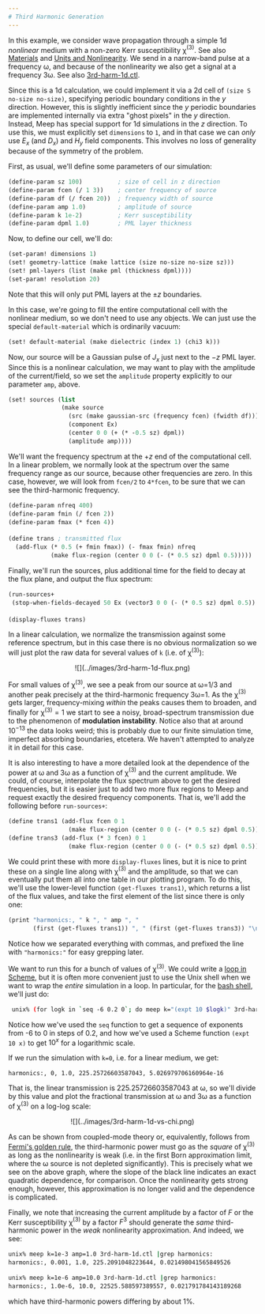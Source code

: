```yaml
---
# Third Harmonic Generation
---
```


In this example, we consider wave propagation through a simple 1d *nonlinear* medium with a non-zero Kerr susceptibility χ$^{(3)}$. See also [Materials](../Materials.md#nonlinearity) and [Units and Nonlinearity](../Units_and_Nonlinearity.md). We send in a narrow-band pulse at a frequency ω, and because of the nonlinearity we also get a signal at a frequency 3ω. See also [3rd-harm-1d.ctl](https://github.com/stevengj/meep/blob/master/scheme/examples/3rd-harm-1d.ctl).

Since this is a 1d calculation, we could implement it via a 2d cell of `(size S no-size no-size)`, specifying periodic boundary conditions in the $y$ direction. However, this is slightly inefficient since the $y$ periodic boundaries are implemented internally via extra "ghost pixels" in the $y$ direction. Instead, Meep has special support for 1d simulations in the $z$ direction. To use this, we must explicitly set `dimensions` to `1`, and in that case we can *only* use $E_x$ (and $D_x$) and $H_y$ field components. This involves no loss of generality because of the symmetry of the problem.

First, as usual, we'll define some parameters of our simulation:

```scm
(define-param sz 100)          ; size of cell in z direction
(define-param fcen (/ 1 3))    ; center frequency of source
(define-param df (/ fcen 20))  ; frequency width of source
(define-param amp 1.0)         ; amplitude of source
(define-param k 1e-2)          ; Kerr susceptibility
(define-param dpml 1.0)        ; PML layer thickness
```

Now, to define our cell, we'll do:

```scm
(set-param! dimensions 1)
(set! geometry-lattice (make lattice (size no-size no-size sz)))
(set! pml-layers (list (make pml (thickness dpml))))
(set-param! resolution 20)
```

Note that this will only put PML layers at the $\pm z$ boundaries.

In this case, we're going to fill the entire computational cell with the nonlinear medium, so we don't need to use any objects. We can just use the special `default-material` which is ordinarily vacuum:

```scm
(set! default-material (make dielectric (index 1) (chi3 k)))
```

Now, our source will be a Gaussian pulse of $J_x$ just next to the $-z$ PML layer. Since this is a nonlinear calculation, we may want to play with the amplitude of the current/field, so we set the `amplitude` property explicitly to our parameter `amp`, above.

```scm
(set! sources (list
               (make source
                 (src (make gaussian-src (frequency fcen) (fwidth df)))
                 (component Ex)
                 (center 0 0 (+ (* -0.5 sz) dpml))
                 (amplitude amp))))
```

We'll want the frequency spectrum at the $+z$ end of the computational cell. In a linear problem, we normally look at the spectrum over the same frequency range as our source, because other frequencies are zero. In this case, however, we will look from `fcen/2` to `4*fcen`, to be sure that we can see the third-harmonic frequency.

```scm
(define-param nfreq 400)
(define-param fmin (/ fcen 2))
(define-param fmax (* fcen 4))

(define trans ; transmitted flux
  (add-flux (* 0.5 (+ fmin fmax)) (- fmax fmin) nfreq
            (make flux-region (center 0 0 (- (* 0.5 sz) dpml 0.5)))))
```

Finally, we'll run the sources, plus additional time for the field to decay at the flux plane, and output the flux spectrum:

```scm
(run-sources+
 (stop-when-fields-decayed 50 Ex (vector3 0 0 (- (* 0.5 sz) dpml 0.5)) 1e-6))

(display-fluxes trans)
```

In a linear calculation, we normalize the transmission against some reference spectrum, but in this case there is no obvious normalization so we will just plot the raw data for several values of `k` (i.e. of χ$^{(3)}$):

<center>
![](../images/3rd-harm-1d-flux.png)
</center>

For small values of χ$^{(3)}$, we see a peak from our source at ω=1/3 and another peak precisely at the third-harmonic frequency 3ω=1. As the χ$^{(3)}$ gets larger, frequency-mixing *within* the peaks causes them to broaden, and finally for χ$^{(3)}=1$ we start to see a noisy, broad-spectrum transmission due to the phenomenon of **modulation instability**. Notice also that at around $10^{-13}$ the data looks weird; this is probably due to our finite simulation time, imperfect absorbing boundaries, etcetera. We haven't attempted to analyze it in detail for this case.

It is also interesting to have a more detailed look at the dependence of the power at ω and 3ω as a function of χ$^{(3)}$ and the current amplitude. We could, of course, interpolate the flux spectrum above to get the desired frequencies, but it is easier just to add two more flux regions to Meep and request exactly the desired frequency components. That is, we'll add the following before `run-sources+`:

```scm
(define trans1 (add-flux fcen 0 1
                 (make flux-region (center 0 0 (- (* 0.5 sz) dpml 0.5)))))
(define trans3 (add-flux (* 3 fcen) 0 1
                 (make flux-region (center 0 0 (- (* 0.5 sz) dpml 0.5)))))
```

We could print these with more `display-fluxes` lines, but it is nice to print these on a single line along with χ$^{(3)}$ and the amplitude, so that we can eventually put them all into one table in our plotting program. To do this, we'll use the lower-level function `(get-fluxes trans1)`, which returns a list of the flux values, and take the first element of the list since there is only one:

```scm
(print "harmonics:, " k ", " amp ", "
       (first (get-fluxes trans1)) ", " (first (get-fluxes trans3)) "\n")
```

Notice how we separated everything with commas, and prefixed the line with `"harmonics:"` for easy grepping later.

We want to run this for a bunch of values of χ$^{(3)}$. We could write a [loop in Scheme](../Guile_and_Scheme_Information.md#how-to-write-a-loop-in-scheme), but it is often more convenient just to use the Unix shell when we want to wrap the *entire* simulation in a loop. In particular, for the [bash shell](https://en.wikipedia.org/wiki/Bash_(Unix_shell)), we'll just do:

```sh
 unix% (for logk in `seq -6 0.2 0`; do meep k="(expt 10 $logk)" 3rd-harm-1d.ctl |grep harmonics:; done) | tee harmonics.dat
```

Notice how we've used the `seq` function to get a sequence of exponents from -6 to 0 in steps of 0.2, and how we've used a Scheme function `(expt 10 x)` to get $10^x$ for a logarithmic scale.

If we run the simulation with `k=0`, i.e. for a linear medium, we get:

```
harmonics:, 0, 1.0, 225.25726603587043, 5.026979706160964e-16
```

That is, the linear transmission is 225.25726603587043 at ω, so we'll divide by this value and plot the fractional transmission at ω and 3ω as a function of χ$^{(3)}$ on a log-log scale:

<center>
![](../images/3rd-harm-1d-vs-chi.png)
</center>

As can be shown from coupled-mode theory or, equivalently, follows from [Fermi's golden rule](https://en.wikipedia.org/wiki/Fermi's_golden_rule), the third-harmonic power must go as the *square* of χ$^{(3)}$ as long as the nonlinearity is weak (i.e. in the first Born approximation limit, where the ω source is not depleted significantly). This is precisely what we see on the above graph, where the slope of the black line indicates an exact quadratic dependence, for comparison. Once the nonlinearity gets strong enough, however, this approximation is no longer valid and the dependence is complicated.

Finally, we note that increasing the current amplitude by a factor of $F$ or the Kerr susceptibility χ$^{(3)}$ by a factor $F^3$ should generate the *same* third-harmonic power in the *weak* nonlinearity approximation. And indeed, we see:

```sh
unix% meep k=1e-3 amp=1.0 3rd-harm-1d.ctl |grep harmonics:
harmonics:, 0.001, 1.0, 225.2091048223644, 0.021498041565849526
```

```sh
unix% meep k=1e-6 amp=10.0 3rd-harm-1d.ctl |grep harmonics:
harmonics:, 1.0e-6, 10.0, 22525.588597389557, 0.021791784143189268
```

which have third-harmonic powers differing by about 1%.
